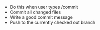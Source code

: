 * Do this when user types /commit
* Commit all changed files 
* Write a good commit message
* Push to the currently checked out branch